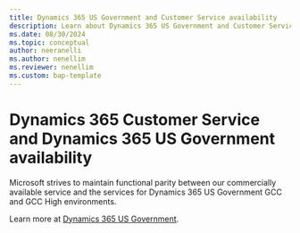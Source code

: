```yaml
---
title: Dynamics 365 US Government and Customer Service availability
description: Learn about Dynamics 365 US Government and Customer Service feature availability.
ms.date: 08/30/2024
ms.topic: conceptual
author: neeranelli
ms.author: nenellim
ms.reviewer: nenellim
ms.custom: bap-template
---
```


# Dynamics 365 Customer Service and Dynamics 365 US Government availability

Microsoft strives to maintain functional parity between our commercially available service and the services for Dynamics 365 US Government GCC and GCC High environments.

Learn more at [Dynamics 365 US Government](/power-platform/admin/microsoft-dynamics-365-government).

